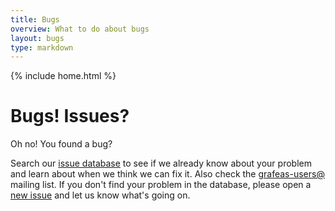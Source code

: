 ```yaml
---
title: Bugs
overview: What to do about bugs
layout: bugs
type: markdown
---
```

{% include home.html %}

# Bugs! Issues?

Oh no! You found a bug? 

Search our [issue database](https://github.com/grafeas/grafeas/issues/) to see if we already know about
your problem and learn about when
we think we can fix it. Also check the [grafeas-users@](https://groups.google.com/forum/#!forum/grafeas-users) mailing list.
If you don't find your problem in the database, please open a [new issue](https://github.com/grafeas/issues/issues/new)
and let us know what's going on.

<!--
> <img src="{{home}}/img/troubleshooting.svg" alt="Troubleshooting" title="Troubleshooting" style="width: 32px; display:inline" />
Hint: Look for a solution to your problem in the [troubleshooting 
guide]({{home}}/troubleshooting)
or on the [istio-users@](https://groups.google.com/forum/#!forum/grafeas-users) mailing list.
-->
